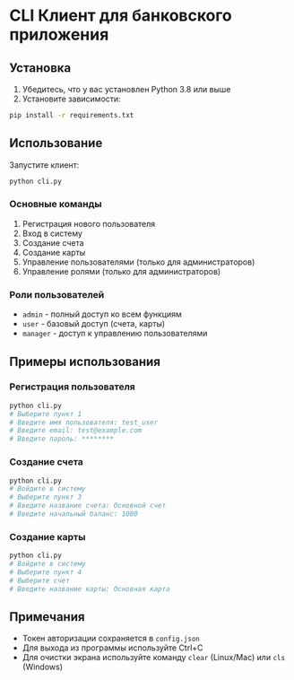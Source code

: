 # CLI Клиент для банковского приложения

## Установка

1. Убедитесь, что у вас установлен Python 3.8 или выше
2. Установите зависимости:
```bash
pip install -r requirements.txt
```

## Использование

Запустите клиент:
```bash
python cli.py
```

### Основные команды

1. Регистрация нового пользователя
2. Вход в систему
3. Создание счета
4. Создание карты
5. Управление пользователями (только для администраторов)
6. Управление ролями (только для администраторов)

### Роли пользователей

- `admin` - полный доступ ко всем функциям
- `user` - базовый доступ (счета, карты)
- `manager` - доступ к управлению пользователями

## Примеры использования

### Регистрация пользователя
```bash
python cli.py
# Выберите пункт 1
# Введите имя пользователя: test_user
# Введите email: test@example.com
# Введите пароль: ********
```

### Создание счета
```bash
python cli.py
# Войдите в систему
# Выберите пункт 3
# Введите название счета: Основной счет
# Введите начальный баланс: 1000
```

### Создание карты
```bash
python cli.py
# Войдите в систему
# Выберите пункт 4
# Выберите счет
# Введите название карты: Основная карта
```

## Примечания

- Токен авторизации сохраняется в `config.json`
- Для выхода из программы используйте Ctrl+C
- Для очистки экрана используйте команду `clear` (Linux/Mac) или `cls` (Windows) 